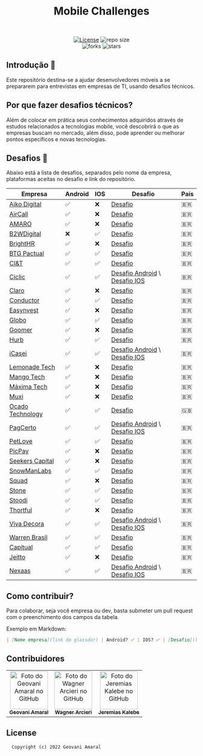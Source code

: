 
<h1 align="center">Mobile Challenges</h1><br/>

<p align="center">
  <a href="https://opensource.org/licenses/MIT"><img alt="License" src="https://img.shields.io/github/license/iamageo/mobile-challenges-2022"/></a>
  <img alt="repo size" src="https://img.shields.io/github/repo-size/iamageo/mobile-challenges-2022"/>
  <br/>
    <img alt="forks" src="https://img.shields.io/github/forks/iamageo/mobile-challenges-2022?style=social"/>
    <img alt="stars" src="https://img.shields.io/github/stars/iamageo/mobile-challenges-2022?style=social"/>
</p>

## Introdução 🏁
Este repositório destina-se a ajudar desenvolvedores móveis a se prepararem para entrevistas em empresas de TI, usando desafios técnicos.

## Por que fazer desafios técnicos?
Além de colocar em prática seus conhecimentos adquiridos através de estudos relacionados a tecnologias mobile, você descobrirá o que as empresas buscam no mercado, além disso, pode aprender ou melhorar pontos específicos e novas tecnologias.

## Desafios 🎈
Abaixo está a lista de desafios, separados pelo nome da empresa, plataformas aceitas no desafio e link do repositório.

|    Empresa   |  Android |   IOS   |    Desafio    | País |
|------------- | ------------- | ------------- | ------------- | ------------- |
| [Aiko Digital](https://www.glassdoor.com.br/Vis%C3%A3o-geral/Trabalhar-na-Aiko-Brazil-EI_IE4729801.13,24.htm) | ✅ | ❌ | [Desafio](https://github.com/aikodigital/teste-android-estagio-v1)| 🇧🇷 |
| [AirCall](https://www.glassdoor.com.br/Vis%C3%A3o-geral/Trabalhar-na-Aircall-EI_IE1146674.13,20.htm) | ✅ | ❌ | [Desafio](https://github.com/aircall/android-test)| 🇧🇷 |
| [AMARO](https://www.glassdoor.com.br/Vis%C3%A3o-geral/Trabalhar-na-AMARO-EI_IE823472.13,18.htm) | ✅ | ❌ | [Desafio](https://github.com/amaroteam/mobile-android-challenge)| 🇧🇷 |
| [B2WDigital](https://www.glassdoor.com.br/Sal%C3%A1rio/B2W-Companhia-Digital-Sal%C3%A1rios-E5899878.htm) | ❌ | ✅ | [Desafio](https://github.com/b2w-marketplace/challenge-ios)| 🇧🇷 |
| [BrightHR](https://www.glassdoor.com.br/Vis%C3%A3o-geral/Trabalhar-na-BrightHR-EI_IE1089598.13,21.htm) | ✅ | ❌ | [Desafio](https://github.com/brighthr/TechnicalTest.Android)| 🇧🇷 |
| [BTG Pactual](https://www.glassdoor.com.br/Avalia%C3%A7%C3%B5es/BTG-Pactual-Avalia%C3%A7%C3%B5es-E411540.htm) | ✅ | ✅ | [Desafio](https://github.com/btgpactualdigitaldev/mobile-challenge)| 🇧🇷 |
| [CI&T](https://www.glassdoor.com.br/Vis%C3%A3o-geral/Trabalhar-na-CI-and-T-EI_IE140265.13,21.htm) | ✅ | ✅ | [Desafio](https://github.com/ciandt-mobile/desafio-mobile)| 🇧🇷 |
| [Ciclic](https://www.glassdoor.com.br/Vis%C3%A3o-geral/Trabalhar-na-Ciclic-EI_IE2788472.13,19.htm) | ✅ | ✅ | [Desafio Android](https://github.com/ciclic/test-android) \ [Desafio IOS](https://github.com/ciclic/test-ios)| 🇧🇷 |
| [Claro](https://www.glassdoor.com.br/Vis%C3%A3o-geral/Trabalhar-na-Claro-EI_IE748887.13,18.htm) | ✅ | ❌ | [Desafio](https://github.com/mobile-clarobrasil/claro-brasil-challenge-android)| 🇧🇷 |
| [Conductor](https://www.glassdoor.com.br/Avalia%C3%A7%C3%B5es/Conductor-Brazil-Avalia%C3%A7%C3%B5es-E1841076.htm) | ✅ | ✅ | [Desafio](https://github.com/marketpayconductor/desafio-mobile)| 🇧🇷 |
| [Easynvest](glassdoor.com/Salary/Nubank-Salaries-E827975.htm) | ✅ | ❌ | [Desafio](https://github.com/easynvest/teste-android)| 🇧🇷 |
| [Globo](https://www.glassdoor.com.br/Avalia%C3%A7%C3%B5es/Globo-Avalia%C3%A7%C3%B5es-E321393.htm) | ✅ | ✅ | [Desafio](https://github.com/globoi/globoplay-desafio-mobile)| 🇧🇷 |
| [Goomer](https://www.glassdoor.com.br/Vis%C3%A3o-geral/Trabalhar-na-Goomer-EI_IE2756050.13,19.htm) | ✅ | ❌ | [Desafio](https://github.com/goomerdev/job-dev-android-interview)| 🇧🇷 |
| [Hurb](https://www.glassdoor.com.br/Vis%C3%A3o-geral/Trabalhar-na-Hurb-EI_IE936163.13,17.htm) | ✅ | ✅ | [Desafio](https://github.com/hurbcom/challenge-alpha)| 🇧🇷 |
| [iCasei](https://www.glassdoor.com.br/Avalia%C3%A7%C3%B5es/iCasei-Avalia%C3%A7%C3%B5es-E2696289.htm) | ✅ | ✅ | [Desafio Android](https://github.com/icasei/teste-android-developer) \ [Desafio IOS](https://github.com/icasei/teste-ios-developer)| 🇧🇷 |
| [Lemonade Tech](https://www.glassdoor.com.br/Vis%C3%A3o-geral/Trabalhar-na-Lemonade-Brazil-EI_IE2685114.13,28.htm) | ✅ | ❌ | [Desafio](https://github.com/LemonadeTech/DesafioAndroid)| 🇧🇷 |
| [Mango Tech](https://www.glassdoor.com.br/Vis%C3%A3o-geral/Trabalhar-na-Mango-Tech-EI_IE7765167.13,23.htm) | ✅ | ❌ | [Desafio](https://github.com/mango-tech/RickAndMortyApp)| 🇧🇷 |
| [Máxima Tech](https://www.glassdoor.com.br/Avalia%C3%A7%C3%B5es/M%C3%A1ximaTech-Goi%C3%A2nia-Avalia%C3%A7%C3%B5es-EI_IE2448236.0,10_IL.11,18_IC2398468.htm) | ✅ | ❌ | [Desafio](https://github.com/talentosmaxima/Android)| 🇧🇷 |
| [Muxi](https://www.glassdoor.com.br/Vis%C3%A3o-geral/Trabalhar-na-MUXI-EI_IE1376293.13,17.htm) | ✅ | ❌ | [Desafio](https://github.com/muxidev/desafio-android)| 🇧🇷|
| [Ocado Technology](https://www.glassdoor.com.br/Vis%C3%A3o-geral/Trabalhar-na-Ocado-Technology-EI_IE995887.13,29.htm) | ✅ | ✅ | [Desafio](https://github.com/ocadotechnology/mobile-challenge)| 🇬🇧 |
| [PagCerto](https://www.glassdoor.com.br/Vis%C3%A3o-geral/Trabalhar-na-Paggcerto-EI_IE2661839.13,22.htm) | ✅ | ✅ | [Desafio Android](https://github.com/paggcerto-sa/desafios/blob/master/mobile-android.md) \ [Desafio IOS](https://github.com/paggcerto-sa/desafios/blob/master/mobile-ios.md)| 🇧🇷 |
| [PetLove](https://www.glassdoor.com.br/Vis%C3%A3o-geral/Trabalhar-na-Petlove-EI_IE2483742.13,20.htm) | ✅ | ✅ | [Desafio](https://github.com/petlove/vagas/tree/master/mobile)| 🇧🇷 |
| [PicPay](https://www.glassdoor.com.br/Avalia%C3%A7%C3%B5es/PicPay-Avalia%C3%A7%C3%B5es-E2020252.htm) | ✅ | ❌ | [Desafio](https://github.com/mobilepicpay/desafio-android)| 🇧🇷 |
| [Seekers Capital](https://www.glassdoor.com.br/Vis%C3%A3o-geral/Trabalhar-na-SEEKERS-Capital-Group-EI_IE2260850.13,34.htm) | ✅ | ❌ | [Desafio](https://github.com/SeekersAdvisorsLabs/hr-mobile-android-test)| 🇧🇷 |
| [SnowManLabs](https://www.glassdoor.com.br/Vis%C3%A3o-geral/Trabalhar-na-Snowman-Labs-EI_IE1325366.13,25.htm) | ✅ | ✅ | [Desafio](https://github.com/snowmanlabs/mobile-challenge)| 🇧🇷 |
| [Squad](https://www.glassdoor.com.br/Vis%C3%A3o-geral/Trabalhar-na-Squad-Brazil-EI_IE5388673.13,25.htm) | ✅ | ❌ | [Desafio](https://github.com/squadbr/Desafio-Android)| 🇧🇷 |
| [Stone](https://www.glassdoor.com.br/Avalia%C3%A7%C3%B5es/Stone-Avalia%C3%A7%C3%B5es-E1093539.htm) | ✅ | ✅ | [Desafio](https://github.com/stone-payments/desafio-mobile/blob/master/store/README.md)| 🇧🇷 |
| [Stoodi](https://www.glassdoor.com.br/Vis%C3%A3o-geral/Trabalhar-na-Stoodi-EI_IE2133850.13,19.htm) | ✅ | ✅ | [Desafio](https://github.com/stoodibr/mobile-challenge)| 🇧🇷 |
| [Thortful](https://www.glassdoor.com.br/Vis%C3%A3o-geral/Trabalhar-na-Thortful-EI_IE3301109.13,21.htm) | ✅ | ❌ | [Desafio](https://github.com/mhasanali/ThortfulTest)| 🇧🇷 |
| [Viva Decora](https://www.glassdoor.com.br/Avalia%C3%A7%C3%B5es/Viva-Decora-Avalia%C3%A7%C3%B5es-E2779238.htm) | ✅ | ✅ | [Desafio Android](https://github.com/vivadecora/vd-android-test) \ [Desafio IOS](https://github.com/vivadecora/ios-teste)| 🇧🇷 |
| [Warren Brasil](https://www.glassdoor.com.br/Avalia%C3%A7%C3%B5es/Warren-Avalia%C3%A7%C3%B5es-E2233093.htm) | ✅ | ✅ | [Desafio](https://github.com/warrenbrasil/desafio-warren-mobile)| 🇧🇷 |
| [Capitual](https://www.glassdoor.com.br/Vis%C3%A3o-geral/Trabalhar-na-Capitual-EI_IE6416682.13,21.htm) |✅|✅| [Desafio](https://github.com/capitual/mobile-challenge) |🇧🇷|
| [Jeitto](https://www.glassdoor.com.br/Avalia%C3%A7%C3%B5es/Jeitto-Meios-de-Pagamento-Avalia%C3%A7%C3%B5es-E2759194.htm) |✅|❌| [Desafio](https://github.com/Jeitto/Android-Challenge)  |🇧🇷|
| [Nexaas](https://www.glassdoor.com.br/Avalia%C3%A7%C3%B5es/Nexaas-Avalia%C3%A7%C3%B5es-E2754455.htm) |✅|✅| [Desafio Android](https://github.com/myfreecomm/desafio-mobile-android) \ [Desafio IOS](https://github.com/myfreecomm/desafio-mobile-ios) |🇧🇷|


## Como contribuir?
Para colaborar, seja você empresa ou dev, basta submeter um pull request com o preenchimento dos campos da tabela.

Exemplo em Markdown:
```markdown
| [Nome empresa](link do glassdor) | Android? ✅ | IOS? ✅ | [Desafio](link do repositório)|
```

## Contribuidores 
<table>
  <tr>
    <td align="center">
      <a href="https://github.com/iamageo">
        <img src="https://avatars.githubusercontent.com/u/26925002?v=4" width="100px;" alt="Foto do Geovani Amaral no GitHub"/><br>
        <sub>
          <b>Geovani Amaral</b>
        </sub>
      </a>
    </td>
    <td align="center">
      <a href="https://github.com/wagarcdev">
        <img src="https://avatars.githubusercontent.com/u/84655093?v=4" width="100px;" alt="Foto do Wagner Arcieri no GitHub"/><br>
        <sub>
          <b>Wagner Arcieri</b>
        </sub>
      </a>
    </td>
    <td align="center">
      <a href="https://github.com/jkalebe">
        <img src="https://avatars.githubusercontent.com/u/51409555?v=4" width="100px;" alt="Foto do Jeremias Kalebe no GitHub"/><br>
        <sub>
          <b>Jeremias Kalebe</b>
        </sub>
      </a>
    </td>
  </tr>
</table>

## License
```
  Copyright (c) 2022 Geovani Amaral
```
